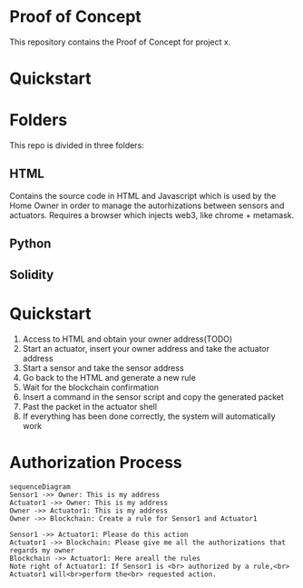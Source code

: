 # Proof of Concept

This repository contains the Proof of Concept for project x.

# Quickstart

# Folders
This repo is divided in three folders:
## HTML
Contains the source code in HTML and Javascript which is used by the Home Owner in order to manage the autorhizations between sensors and actuators. Requires a browser which injects web3, like chrome + metamask. 
## Python
## Solidity

# Quickstart
1. Access to HTML and obtain your owner address(TODO)
2. Start an actuator, insert your owner address and take the actuator address
3. Start a sensor and take the sensor address
4. Go back to the HTML and generate a new rule
5. Wait for the blockchain confirmation
6. Insert a command in the sensor script and copy the generated packet
7. Past the packet in the actuator shell
8. If everything has been done correctly, the system will automatically work




# Authorization Process

```mermaid
sequenceDiagram
Sensor1 ->> Owner: This is my address
Actuator1 ->> Owner: This is my address
Owner ->> Actuator1: This is my address
Owner ->> Blockchain: Create a rule for Sensor1 and Actuator1

Sensor1 ->> Actuator1: Please do this action
Actuator1 ->> Blockchain: Please give me all the authorizations that regards my owner
Blockchain ->> Actuator1: Here areall the rules
Note right of Actuator1: If Sensor1 is <br> authorized by a rule,<br> Actuator1 will<br>perform the<br> requested action.
```
